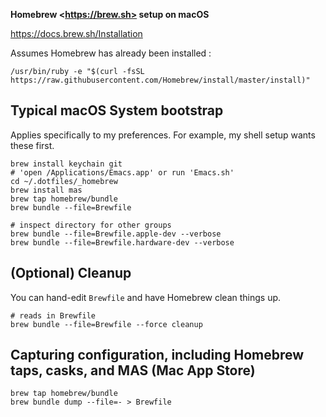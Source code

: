 **Homebrew \<https://brew.sh> setup on macOS**

https://docs.brew.sh/Installation

Assumes Homebrew has already been installed :

```shell
/usr/bin/ruby -e "$(curl -fsSL https://raw.githubusercontent.com/Homebrew/install/master/install)"
```

Typical macOS System bootstrap
------------------------------

Applies specifically to my preferences. For example, my shell setup wants these first.

```shell
brew install keychain git
# 'open /Applications/Emacs.app' or run 'Emacs.sh'
cd ~/.dotfiles/_homebrew
brew install mas
brew tap homebrew/bundle
brew bundle --file=Brewfile

# inspect directory for other groups
brew bundle --file=Brewfile.apple-dev --verbose
brew bundle --file=Brewfile.hardware-dev --verbose
```

(Optional) Cleanup
------------------

You can hand-edit `Brewfile` and have Homebrew clean things up.

```shell
# reads in Brewfile
brew bundle --file=Brewfile --force cleanup
```

Capturing configuration, including Homebrew taps, casks, and MAS (Mac App Store)
--------------------------------------------------------------------------------

```shell
brew tap homebrew/bundle
brew bundle dump --file=- > Brewfile
```
